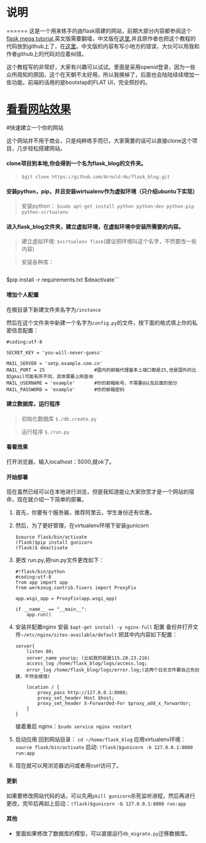 # 说明

======
这是一个用来练手的由flask搭建的网站，前期大部分内容都参阅这个[flask mega tutorial](http://blog.miguelgrinberg.com/post/the-flask-mega-tutorial-part-i-hello-world),英文版需要翻墙，中文版在[这里](http://www.pythondoc.com/flask-mega-tutorial/index.html),并且原作者也把这个教程的代码放到github上了，在[这里](https://github.com/miguelgrinberg/microblog)。中文版的内容有写小地方的错误，大伙可以用我和作者github上的代码对应着纠错。

这个教程写的非常好，大家有兴趣可以试试。里面是采用openid登录，因为一些众所周知的原因，这个在天朝不太好用，所以我换掉了，后面也会陆陆续续增加一些功能。前端的话用的是bootstap的FLAT UI，完全照抄的。

[看看网站效果](http://115.28.23.216)
======
#快速建立一个你的网站

这个网站并不用于商业，只是纯粹练手而已，大家需要的话可以直接clone这个项目，几步轻松搭建网站。

#### clone项目到本地,你会得到一个名为flask_blog的文件夹。
> `$git clone https://github.com/Arnold-Hu/flask_blog.git`

#### 安装python，pip，并且安装wirtualenv作为虚拟环境（只介绍ubuntu下实现）
> 安装python：
> `$sudo apt-get install python python-dev python-pip python-virtualenv`

#### 进入flask_blog文件夹，建立虚拟环境，在虚拟环境中安装所需要的内容。
> 建立虚拟环境:
> `$virtualenv flask`(建议把环境叫这个名字，不然要改一些内容)

> 安装各种库：

> ```$source /flask/bin/activate
 $pip install -r requirements.txt
 $deactivate```

#### 增加个人配置

在根目录下新建文件夹名字为`/instance`

然后在这个文件夹中新建一个名字为`config.py`的文件，按下面的格式填上你的私密信息配置：
```
#coding:utf-8

SECRET_KEY = 'you-will-never-guess'

MAIL_SERVER = 'smtp.example.com.cn'
MAIL_PORT = 25                  #国内的邮箱代理基本上端口都是25,但是国外的比如gmail可能有所不同，具体需要上网查询
MAIL_USERNAME = 'example'       #你的邮箱帐号，不需要@以及后面的部分
MAIL_PASSWORD = 'example'       #你的邮箱密码
```

#### 建立数据库，运行程序
> 初始化数据库
> `$./db.create.py`


> 运行程序
> `$./run.py`

#### 看看效果

打开浏览器，输入localhost：5000,就ok了。

#### 开始部署

现在虽然已经可以在本地进行浏览，但是我知道能让大家欣赏才是一个网站的宿命，现在就介绍一下简单的部署。

1. 首先，你要有个服务器，推荐阿里云，学生身份还有优惠。

2. 然后，为了更好管理，在virtualenv环境下安装gunicorn
    ```
    $source flask/bin/activate
    (flask)$pip install gunicorn
    (flask)$ deactivate
    ```

3. 更改 run.py,把run.py文件更改如下：
    ```
    #!flask/bin/python
    #coding:utf-8
    from app import app
    from werkzeug.contrib.fixers import ProxyFix

    app.wsgi_app = ProxyFix(app.wsgi_app)

    if __name__ == "__main__":
        app.run()
    ```

4. 安装并配置nginx
    安装 `$apt-get install -y nginx-full`
    配置 备份并打开文件`~/etc/nginx/sites-available/default`
    把其中内内容如下配置：
    ```
    server{
        listen 80;
        server_name yourip; (比如我的就是115.28.23.216)
        access_log /home/flask_blog/logs/access.log;
        error_log /home/flask_blog/logs/error.log;(这两个日志文件要自己先创建，不然会报错)

        location / {
            proxy_pass http://127.0.0.1:8080;
            proxy_set_header Host $host;
            proxy_set_header X-Forwarded-For $proxy_add_x_forwardor;
        }
    }
    ```
    接着重启 nginx：`$sudo service nginx restart`

5. 启动应用
    回到网站目录： `cd ~/home/flask_blog`
    应用virtualenv环境： `source flask/bin/activate`
    启动: `(flask)$gunicorn -b 127.0.0.1:8080 run:app`

6. 现在就可以用浏览器访问或者用curl访问了。

#### 更新

如果要修改网站代码的话，可以先用`pkill gunicorn`杀死监听进程，然后再进行更改，完毕后再如上启动：`(flask)$gunicorn -b 127.0.0.1:8080 run:app`

#### 其他
* 里面如果修改了数据库的模型，可以直接运行`db_migrate.py`迁移数据库。


